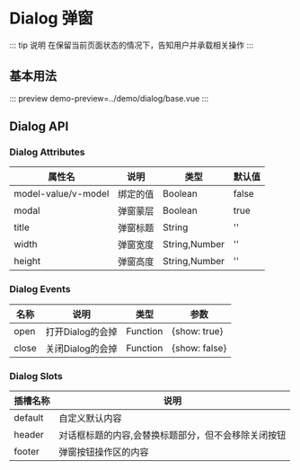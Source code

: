 
# **Dialog 弹窗**
::: tip 说明
在保留当前页面状态的情况下，告知用户并承载相关操作
:::

## **基本用法**
::: preview
demo-preview=../demo/dialog/base.vue
:::

<style>
@import url("../css/style.scss");
</style>

## **Dialog API**
### **Dialog Attributes**

| 属性名                 | 说明   | 类型            | 默认值   |
|---------------------|------|---------------|-------|
| model-value/v-model | 绑定的值 | Boolean       | false |
| modal               | 弹窗蒙层 | Boolean       | true  |
| title               | 弹窗标题 | String        | ''    |
| width               | 弹窗宽度 | String,Number | ''    |
| height              | 弹窗高度 | String,Number | ''    |

### **Dialog Events**
| 名称    | 说明          | 类型       | 参数            |
|-------|-------------|----------|---------------|
| open  | 打开Dialog的会掉 | Function | {show: true}  |
| close | 关闭Dialog的会掉 | Function | {show: false} |

### **Dialog Slots**
| 插槽名称    | 说明                          |
|---------|-----------------------------|
| default | 	自定义默认内容                    |
| header  | 	对话框标题的内容,会替换标题部分，但不会移除关闭按钮 |
| footer  | 	弹窗按钮操作区的内容                 |
